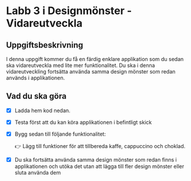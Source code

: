 # Labb 3 i Designmönster - Vidareutveckla

## Uppgiftsbeskrivning

I denna uppgift kommer du få en färdig enklare applikation som du sedan ska vidareutveckla med lite mer funktionalitet. Du ska i denna vidareutveckling fortsätta använda samma design mönster som redan används i applikationen.

## Vad du ska göra

- [x] Ladda hem kod nedan.    
- [x]  Testa först att du kan köra applikationen i befintligt skick
- [x]  Bygg sedan till följande funktionalitet:
    
    <aside>
    👉 Lägg till funktioner för att tillbereda kaffe, cappuccino och choklad.
    
    </aside>
    
- [x]  Du ska fortsätta använda samma design mönster som redan finns i applikationen och utöka det utan att lägga till fler design mönster eller sluta använda dem
